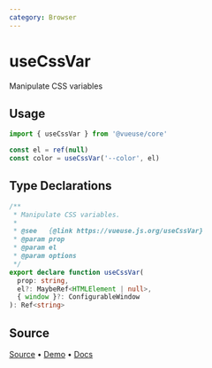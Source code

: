 ```yaml
---
category: Browser
---
```


# useCssVar

Manipulate CSS variables

## Usage

```js
import { useCssVar } from '@vueuse/core'

const el = ref(null)
const color = useCssVar('--color', el)
```


<!--FOOTER_STARTS-->
## Type Declarations

```typescript
/**
 * Manipulate CSS variables.
 *
 * @see   {@link https://vueuse.js.org/useCssVar}
 * @param prop
 * @param el
 * @param options
 */
export declare function useCssVar(
  prop: string,
  el?: MaybeRef<HTMLElement | null>,
  { window }?: ConfigurableWindow
): Ref<string>
```

## Source

[Source](https://github.com/vueuse/vueuse/blob/master/packages/core/useCssVar/index.ts) • [Demo](https://github.com/vueuse/vueuse/blob/master/packages/core/useCssVar/demo.vue) • [Docs](https://github.com/vueuse/vueuse/blob/master/packages/core/useCssVar/index.md)


<!--FOOTER_ENDS-->
